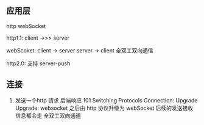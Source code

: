 ## 应用层
http webSocket

http1.1: client  ->>>  server

webScoket: client -> server
           server -> client
全双工双向通信

http2.0: 支持 server-push

## 连接
1. 发送一个http 请求
   后端响应 101 Switching Protocols
   Connection: Upgrade
   Upgrade: websocket
之后由 http 协议升级为 webSocket  后续的发送接收信息都会走 全双工双向通道
